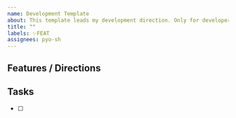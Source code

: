 ```yaml
---
name: Development Template
about: This template leads my development direction. Only for developer!
title: ""
labels: ✨FEAT
assignees: pyo-sh
---
```


## Features / Directions

## Tasks

- [ ]

<!--
## Images
-->

<!--
## Comments
-->

<!--
## Refs
-->
